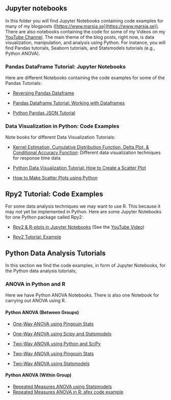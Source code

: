 ## Jupyter notebooks
In this folder you will find Jupyter Notebooks containing code examples for many of my blogposts ([https://www.marsja.se](https://www.marsja.se)). There are also notebooks containing the code for some of my Videos on my [YouTube Channel](https://www.youtube.com/channel/UCFHeY1aOt-Y4FLZeG_IpJCA). The main theme of the blog posts, right now, is data visualization, manipulation, and analysis using Python. For instance, you will find Pandas tutorials, Seaborn tutorials, and Statsmodels tutorials (e.g., Python ANOVA).

### Pandas DataFrame Tutorial: Jupyter Notebooks

Here are different Notebooks containing the code examples for some of the Pandas Tutorials:

- [Reversing Pandas Dataframe](https://github.com/marsja/jupyter/blob/master/reverse_pandas_dataframe.ipynb)

- [Pandas Dataframe Tutorial: Working with Dataframes](https://github.com/marsja/jupyter/blob/master/working%20with%20pandas%20dataframe.ipynb)

- [Python Pandas JSON Tutorial](https://github.com/marsja/jupyter/blob/master/json_in_python_and_pandas.ipynb)

### Data Visualization in Python: Code Examples
Note books for different Data Visualization Tutorials:

- [Kernel Estimation, Cumulative Distribution Function, Delta Plot, & Conditional Accuracy Function](https://github.com/marsja/jupyter/blob/master/kde-cdf-delta-caf-plots.ipynb): Different data visualization techniques for response time data

- [Python Data Visualization Tutorial: How to Create a Scatter Plot](https://github.com/marsja/jupyter/blob/master/Pandas%20Scatter%20Plot%20Tutorial.ipynb)
- [How to Make Scatter Plots using Python](https://github.com/marsja/jupyter/blob/master/Seaborn_Scatterplot_Tutorial_Example_Code.ipynb)


## Rpy2 Tutorial: Code Examples
For some data analysis techniques we may want to use R. This because it may not yet be implemented in Python.
Here are some Jupyter Notebooks for one Python package called Rpy2:

- [Rpy2 & R-plots in Jupyter Notebooks](https://github.com/marsja/jupyter/blob/master/Rpy2%20and%20R%20plots%20in%20a%20Jupyter%20Notebook!.ipynb) (See the [YouTube Video](https://www.youtube.com/watch?v=RK-n78ZOXUg))

- [Rpy2 Tutorial: Example](https://github.com/marsja/jupyter/blob/master/rpy2%20tutorial%20example%20code.ipynb)

## Python Data Analysis Tutorials
In this section we find the code examples, in form of Jupyter Notebooks, for the Python data analysis tutorials;

### ANOVA in Python and R
Here we have Python ANOVA Notebooks. There is also one Notebook for carrying out ANOVA using R.

#### Python ANOVA (Between Groups)

- [One-Way ANOVA using Pingouin Stats](https://github.com/marsja/jupyter/blob/master/Python_ANOVA/pingouin-code-ANOVA-in-Python.ipynb)

- [One-Way ANOVA using Scipy and Statsmodels](https://github.com/marsja/jupyter/blob/master/Python_ANOVA/One_Way_Python_ANOVA.ipynb)

- [Two-Way ANOVA using Python and SciPy](https://github.com/marsja/jupyter/blob/master/Python_ANOVA/Two_Way_ANOVA_in_Python_Tutorial.ipynb)

- [Two-Way ANOVA using Pingouin Stats](https://github.com/marsja/jupyter/blob/master/Python_ANOVA/Two_Way_ANOVA_in_Python_Tutorial.ipynb)

- [Two-Way ANOVA using Statsmodels](https://github.com/marsja/jupyter/blob/master/Python_ANOVA/Python_ANOVA_Factorial_Using_Statsmodels.ipynb)

#### Python ANOVA (Within Group)
- [Repeated Measures ANOVA using Statsmodels](https://github.com/marsja/jupyter/blob/master/Python_ANOVA/Python%20repeated%20measures%20ANOVA.ipynb)
- [Repeated Measures ANOVA in R: afex code example](https://github.com/marsja/jupyter/blob/master/Python_ANOVA/Repeated%20measures%20ANOVA%20using%20R%20and%20afex.ipynb)
